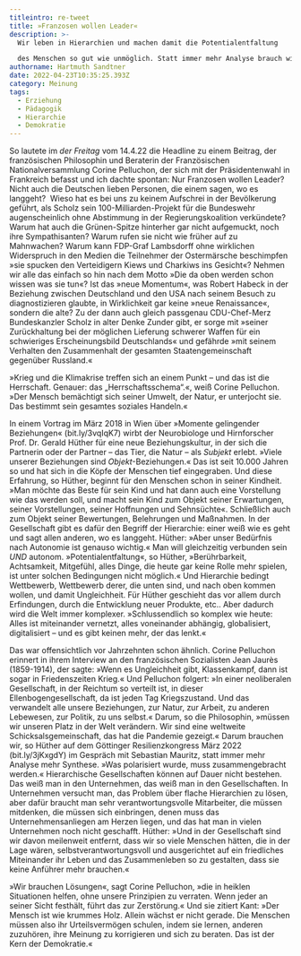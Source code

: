 ```yaml
---
titleintro: re-tweet
title: »Franzosen wollen Leader«
description: >-
  Wir leben in Hierarchien und machen damit die Potentialentfaltung

  des Menschen so gut wie unmöglich. Statt immer mehr Analyse brauch wir mehr Synthese
authorname: Hartmuth Sandtner
date: 2022-04-23T10:35:25.393Z
category: Meinung
tags:
  - Erziehung
  - Pädagogik
  - Hierarchie
  - Demokratie
---
```



So lautete im *der Freitag* vom 14.4.22 die Headline zu einem Beitrag, der französischen Philosophin und Beraterin der Französischen Nationalversammlung Corine Pelluchon, der sich mit der Präsidentenwahl in Frankreich befasst und ich dachte spontan: Nur Franzosen wollen Leader? Nicht auch die Deutschen lieben Personen, die einem sagen, wo es langgeht?  Wieso hat es bei uns zu keinem Aufschrei in der Bevölkerung geführt, als Scholz sein 100-Milliarden-Projekt für die Bundeswehr augenscheinlich ohne Abstimmung in der Regierungskoalition verkündete? Warum hat auch die Grünen-Spitze hinterher gar nicht aufgemuckt, noch ihre Sympathisanten? Warum rufen sie nicht wie früher auf zu Mahnwachen? Warum kann FDP-Graf Lambsdorff ohne wirklichen Widerspruch in den Medien die Teilnehmer der Ostermärsche beschimpfen »sie spucken den Verteidigern Kiews und Charkiws ins Gesicht«? Nehmen wir alle das einfach so hin nach dem Motto »Die da oben werden schon wissen was sie tun«? Ist das »neue Momentum«, was Robert Habeck in der Beziehung zwischen Deutschland und den USA nach seinem Besuch zu diagnostizieren glaubte, in Wirklichkeit gar keine »neue Renaissance«, sondern die alte? Zu der dann auch gleich passgenau CDU-Chef-Merz Bundeskanzler Scholz in alter Denke Zunder gibt, er sorge mit »seiner Zurückhaltung bei der möglichen Lieferung schwerer Waffen für ein schwieriges Erscheinungsbild Deutschlands« und gefährde »mit seinem Verhalten den Zusammenhalt der gesamten Staatengemeinschaft gegenüber Russland.« 

»Krieg und die Klimakrise treffen sich an einem Punkt – und das ist die Herrschaft. Genauer: das „Herrschaftsschema“.«, weiß Corine Pelluchon. »Der Mensch bemächtigt sich seiner Umwelt, der Natur, er unterjocht sie. Das bestimmt sein gesamtes soziales Handeln.« 

In einem Vortrag im März 2018 in Wien über »Momente gelingender Beziehungen« (bit.ly/3vqIqK7) wirbt der Neurobiologe und Hirnforscher Prof. Dr. Gerald Hüther für eine neue Beziehungskultur, in der sich die Partnerin oder der Partner – das Tier, die Natur – als *Subjekt* erlebt. »Viele unserer Beziehungen sind *Objekt*-Beziehungen.« Das ist seit 10.000 Jahren so und hat sich in die Köpfe der Menschen tief eingegraben. Und diese Erfahrung, so Hüther, beginnt für den Menschen schon in seiner Kindheit. »Man möchte das Beste für sein Kind und hat dann auch eine Vorstellung wie das werden soll, und macht sein Kind zum Objekt seiner Erwartungen, seiner Vorstellungen, seiner Hoffnungen und Sehnsüchte«. Schließlich auch zum Objekt seiner Bewertungen, Belehrungen und Maßnahmen. In der Gesellschaft gibt es dafür den Begriff der Hierarchie: einer weiß wie es geht und sagt allen anderen, wo es langgeht. Hüther: »Aber unser Bedürfnis nach Autonomie ist genauso wichtig.« Man will gleichzeitig verbunden sein *UND* autonom. »Potentialentfaltung«, so Hüther, »Berührbarkeit, Achtsamkeit, Mitgefühl, alles Dinge, die heute gar keine Rolle mehr spielen, ist unter solchen Bedingungen nicht möglich.« Und Hierarchie bedingt Wettbewerb, Wettbewerb derer, die unten sind, und nach oben kommen wollen, und damit Ungleichheit. Für Hüther geschieht das vor allem durch Erfindungen, durch die Entwicklung neuer Produkte, etc.. Aber dadurch wird die Welt immer komplexer. »Schlussendlich so komplex wie heute: Alles ist miteinander vernetzt, alles voneinander abhängig, globalisiert, digitalisiert – und es gibt keinen mehr, der das lenkt.« 

Das war offensichtlich vor Jahrzehnten schon ähnlich. Corine Pelluchon erinnert in ihrem Interview an den französischen Sozialisten Jean Jaurès (1859-1914), der sagte: »Wenn es Ungleichheit gibt, Klassenkampf, dann ist sogar in Friedenszeiten Krieg.« Und Pelluchon folgert: »In einer neoliberalen Gesellschaft, in der Reichtum so verteilt ist, in dieser Ellenbogengesellschaft, da ist jeden Tag Kriegszustand. Und das verwandelt alle unsere Beziehungen, zur Natur, zur Arbeit, zu anderen Lebewesen, zur Politik, zu uns selbst.« Darum, so die Philosophin, »müssen wir unseren Platz in der Welt verändern. Wir sind eine weltweite Schicksalsgemeinschaft, das hat die Pandemie gezeigt.« Darum brauchen wir, so Hüther auf dem Göttinger Resilienzkongress März 2022 (bit.ly/3jKxgdY) im Gespräch mit Sebastian Mauritz, statt immer mehr Analyse mehr Synthese. »Was polarisiert wurde, muss zusammengebracht werden.« Hierarchische Gesellschaften können auf Dauer nicht bestehen. Das weiß man in den Unternehmen, das weiß man in den Gesellschaften. In Unternehmen versucht man, das Problem über flache Hierarchien zu lösen, aber dafür braucht man sehr verantwortungsvolle Mitarbeiter, die müssen mitdenken, die müssen sich einbringen, denen muss das Unternehmensanliegen am Herzen liegen, und das hat man in vielen Unternehmen noch nicht geschafft. Hüther: »Und in der Gesellschaft sind wir davon meilenweit entfernt, dass wir so viele Menschen hätten, die in der Lage wären, selbstverantwortungsvoll und ausgerichtet auf ein friedliches Miteinander ihr Leben und das Zusammenleben so zu gestalten, dass sie keine Anführer mehr brauchen.«

»Wir brauchen Lösungen«, sagt Corine Pelluchon, »die in heiklen Situationen helfen, ohne unsere Prinzipien zu verraten. Wenn jeder an seiner Sicht festhält, führt das zur Zerstörung.« Und sie zitiert Kant: »Der Mensch ist wie krummes Holz. Allein wächst er nicht gerade. Die Menschen müssen also ihr Urteilsvermögen schulen, indem sie lernen, anderen zuzuhören, ihre Meinung zu korrigieren und sich zu beraten. Das ist der Kern der Demokratie.«